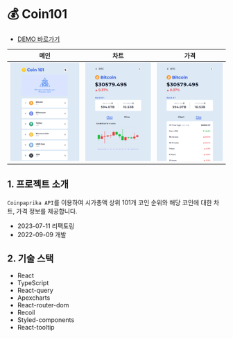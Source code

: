 # 💰 Coin101

- [DEMO 바로가기](rigood.github.io/coin101)

|                            메인                             |                                차트                                |                                가격                                |
| :---------------------------------------------------------: | :----------------------------------------------------------------: | :----------------------------------------------------------------: |
| <img src="public/assets/readme/main.png" alt="메인페이지"/> | <img src="public/assets/readme/chart.png" alt="상세페이지(차트)"/> | <img src="public/assets/readme/price.png" alt="상세페이지(가격)"/> |

## 1. 프로젝트 소개

`Coinpaprika API`를 이용하여 시가총액 상위 101개 코인 순위와 해당 코인에 대한 차트, 가격 정보를 제공합니다.

- 2023-07-11 리팩토링
- 2022-09-09 개발

## 2. 기술 스택

- React
- TypeScript
- React-query
- Apexcharts
- React-router-dom
- Recoil
- Styled-components
- React-tooltip
